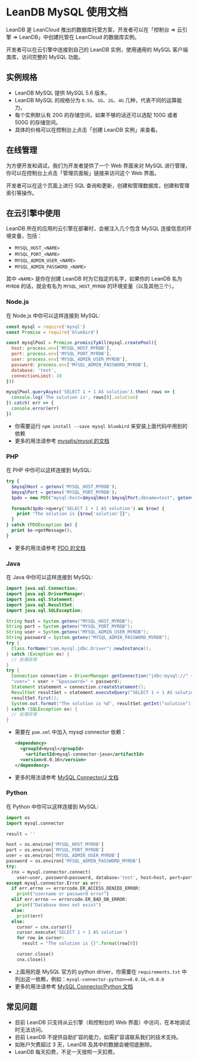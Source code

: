 # LeanDB MySQL 使用文档

LeanDB 是 LeanCloud 推出的数据库托管方案，开发者可以在「控制台 => 云引擎 => LeanDB」中创建托管在 LeanCloud 的数据库实例。

开发者可以在云引擎中连接到自己的 LeanDB 实例，使用通用的 MySQL 客户端类库，访问完整的 MySQL 功能。

## 实例规格

- LeanDB MySQL 提供 MySQL 5.6 版本。
- LeanDB MySQL 的规格分为 `0.5G`、`1G`、`2G`、`4G` 几种，代表不同的运算能力。
- 每个实例默认有 20G 的存储空间，如果不够的话还可以选配 100G 或者 500G 的存储空间。
- 具体的价格可以在控制台上点击「创建 LeanDB 实例」来查看。

## 在线管理

为方便开发和调试，我们为开发者提供了一个 Web 界面来对 MySQL 进行管理，你可以在控制台上点击「管理员面板」链接来访问这个 Web 界面。

开发者可以在这个页面上进行 SQL 查询和更新，创建和管理数据库，创建和管理索引等操作。

## 在云引擎中使用

LeanDB 所在的应用的云引擎在部署时，会被注入几个包含 MySQL 连接信息的环境变量，包括：

- `MYSQL_HOST_<NAME>`
- `MYSQL_PORT_<NAME>`
- `MYSQL_ADMIN_USER_<NAME>`
- `MYSQL_ADMIN_PASSWORD_<NAME>`

其中 `<NAME>` 是你在创建 LeanDB 时为它指定的名字，如果你的 LeanDB 名为 `MYRDB` 的话，就会有名为 `MYSQL_HOST_MYRDB` 的环境变量（以及其他三个）。

### Node.js

在 Node.js 中你可以这样连接到 MySQL:

```javascript
const mysql = require('mysql')
const Promise = require('bluebird')

const mysqlPool = Promise.promisifyAll(mysql.createPool({
  host: process.env['MYSQL_HOST_MYRDB'],
  port: process.env['MYSQL_PORT_MYRDB'],
  user: process.env['MYSQL_ADMIN_USER_MYRDB'],
  password: process.env['MYSQL_ADMIN_PASSWORD_MYRDB'],
  database: 'test',
  connectionLimit: 10
}))

mysqlPool.queryAsync('SELECT 1 + 1 AS solution').then( rows => {
  console.log('The solution is', rows[0].solution)
}).catch( err => {
  console.error(err)
})
```

- 你需要运行 `npm install --save mysql bluebird` 来安装上面代码中用到的依赖
- 更多的用法请参考 [mysqljs/mysql 的文档](https://github.com/mysqljs/mysql)

### PHP

在 PHP 中你可以这样连接到 MySQL:

```php
try {
  $mysqlHost = getenv('MYSQL_HOST_MYRDB');
  $mysqlPort = getenv('MYSQL_PORT_MYRDB');
  $pdo = new PDO("mysql:host=$mysqlHost:$mysqlPort;dbname=test", getenv('MYSQL_ADMIN_USER_MYRDB'), getenv('MYSQL_ADMIN_PASSWORD_MYRDB'));

  foreach($pdo->query('SELECT 1 + 1 AS solution') as $row) {
    print "The solution is {$row['solution']}";
  }
} catch (PDOException $e) {
  print $e->getMessage();
}
```

- 更多的用法请参考 [PDO 的文档](https://www.php.net/manual/zh/class.pdo.php)

### Java

在 Java 中你可以这样连接到 MySQL:

```java
import java.sql.Connection;
import java.sql.DriverManager;
import java.sql.Statement;
import java.sql.ResultSet;
import java.sql.SQLException;

String host = System.getenv("MYSQL_HOST_MYRDB");
String port = System.getenv("MYSQL_PORT_MYRDB");
String user = System.getenv("MYSQL_ADMIN_USER_MYRDB");
String password = System.getenv("MYSQL_ADMIN_PASSWORD_MYRDB");
try {
  Class.forName("com.mysql.jdbc.Driver").newInstance();
} catch (Exception ex) {
  // 处理异常
}
try {
  Connection connection = DriverManager.getConnection("jdbc:mysql://" + host + ":" + port + "/test?" +
  "user=" + user + "&password=" + password);
  Statement statement = connection.createStatement();
  ResultSet resultSet = statement.executeQuery("SELECT 1 + 1 AS solution");
  resultSet.first();
  System.out.format("The solution is %d", resultSet.getInt("solution"));
} catch (SQLException ex) {
  // 处理异常
}
```

- 需要在 `pom.xml` 中加入 mysql connector 依赖：

    ```xml
    <dependency>
      <groupId>mysql</groupId>
 	    <artifactId>mysql-connector-java</artifactId>
      <version>8.0.16</version>
    </dependency>
    ```

- 更多的用法请参考 [MySQL Connector/J 文档](https://dev.mysql.com/doc/connector-j/8.0/en/connector-j-usagenotes-connect-drivermanager.html)

### Python

在 Python 中你可以这样连接到 MySQL:

```python
import os
import mysql.connector

result = ''

host = os.environ['MYSQL_HOST_MYRDB']
port = os.environ['MYSQL_PORT_MYRDB']
user = os.environ['MYSQL_ADMIN_USER_MYRDB']
password = os.environ['MYSQL_ADMIN_PASSWORD_MYRDB']
try:
  cnx = mysql.connector.connect(
    user=user, password=password, database='test', host=host, port=port)
except mysql.connector.Error as err:
  if err.errno == errorcode.ER_ACCESS_DENIED_ERROR:
    print("username or password error")
  elif err.errno == errorcode.ER_BAD_DB_ERROR:
    print("Database does not exist")
  else:
    print(err)
  else:
    cursor = cnx.cursor()
    cursor.execute('SELECT 1 + 1 AS solution')
    for row in cursor:
      result = "The solution is {}".format(row[0])

    cursor.close()
    cnx.close()
```

- 上面用的是 MySQL 官方的 python driver，你需要在 `requirements.txt` 中列出这一依赖，例如：`mysql-connector-python>=8.0.16,<9.0.0`
- 更多的用法请参考 [MySQL Connector/Python 文档](https://dev.mysql.com/doc/connector-python/en/)


## 常见问题

- 目前 LeanDB 只支持从云引擎（和控制台的 Web 界面）中访问，在本地调试时无法访问。
- 目前 LeanDB 不提供自助扩容的能力，如需扩容请联系我们的技术支持。
- 如账户欠费超过 3 天，LeanDB 及其中的数据会被彻底删除。
- LeanDB 每天扣费，不足一天按照一天扣费。
